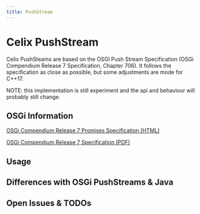 ```yaml
---
title: PushStream
---
```


# Celix PushStream

Celix PushSteams are based on the OSGI Push Stream Specification (OSGi Compendium Release 7 Specification, Chapter 706).
It follows the specification as close as possible, but some adjustments are mode for C++17.

NOTE: this implementation is still experiment and the api and behaviour will probably still change.  

## OSGi Information

[OSGi Compendium Release 7 Promises Specification (HTML)](https://osgi.org/specification/osgi.cmpn/7.0.0/util.pushstream.html)

[OSGi Compendium Release 7 Specification (PDF)](https://osgi.org/specification/osgi.cmpn/7.0.0/util.pushstream.html)

## Usage

## Differences with OSGi PushStreams & Java


## Open Issues & TODOs
